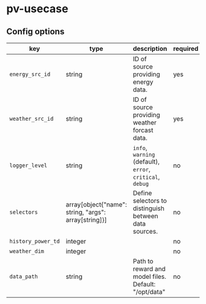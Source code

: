# pv-usecase

## Config options

| key                | type                                                 | description                                               | required |
|--------------------|------------------------------------------------------|-----------------------------------------------------------|----------|
| `energy_src_id`    | string                                               | ID of source providing energy data.                       | yes      |
| `weather_src_id`   | string                                               | ID of source providing weather forcast data.              | yes      |
| `logger_level`     | string                                               | `info`, `warning` (default), `error`, `critical`, `debug` | no       |
| `selectors`        | array[object{"name": string, "args": array[string]}] | Define selectors to distinguish between data sources.     | no       |
| `history_power_td` | integer                                              |                                                           | no       |
| `weather_dim`      | integer                                              |                                                           | no       |
| `data_path`        | string                                               | Path to reward and model files. Default: "/opt/data"      | no       |
